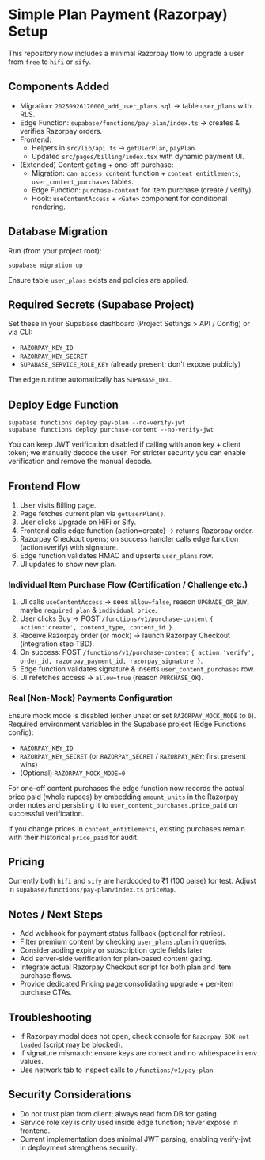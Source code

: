 # Simple Plan Payment (Razorpay) Setup

This repository now includes a minimal Razorpay flow to upgrade a user from `free` to `hifi` or `sify`.

## Components Added
- Migration: `20250926170000_add_user_plans.sql` -> table `user_plans` with RLS.
- Edge Function: `supabase/functions/pay-plan/index.ts` -> creates & verifies Razorpay orders.
- Frontend:
  - Helpers in `src/lib/api.ts` -> `getUserPlan`, `payPlan`.
  - Updated `src/pages/billing/index.tsx` with dynamic payment UI.
 - (Extended) Content gating + one-off purchase:
   - Migration: `can_access_content` function + `content_entitlements`, `user_content_purchases` tables.
   - Edge Function: `purchase-content` for item purchase (create / verify).
   - Hook: `useContentAccess` + `<Gate>` component for conditional rendering.

## Database Migration
Run (from your project root):
```
supabase migration up
```
Ensure table `user_plans` exists and policies are applied.

## Required Secrets (Supabase Project)
Set these in your Supabase dashboard (Project Settings > API / Config) or via CLI:
- `RAZORPAY_KEY_ID`
- `RAZORPAY_KEY_SECRET`
- `SUPABASE_SERVICE_ROLE_KEY` (already present; don't expose publicly)

The edge runtime automatically has `SUPABASE_URL`.

## Deploy Edge Function
```
supabase functions deploy pay-plan --no-verify-jwt
supabase functions deploy purchase-content --no-verify-jwt
```
You can keep JWT verification disabled if calling with anon key + client token; we manually decode the user. For stricter security you can enable verification and remove the manual decode.

## Frontend Flow
1. User visits Billing page.
2. Page fetches current plan via `getUserPlan()`.
3. User clicks Upgrade on HiFi or Sify.
4. Frontend calls edge function (action=create) -> returns Razorpay order.
5. Razorpay Checkout opens; on success handler calls edge function (action=verify) with signature.
6. Edge function validates HMAC and upserts `user_plans` row.
7. UI updates to show new plan.

### Individual Item Purchase Flow (Certification / Challenge etc.)
1. UI calls `useContentAccess` -> sees `allow=false`, reason `UPGRADE_OR_BUY`, maybe `required_plan` & `individual_price`.
2. User clicks Buy -> POST `/functions/v1/purchase-content` `{ action:'create', content_type, content_id }`.
3. Receive Razorpay order (or mock) -> launch Razorpay Checkout (integration step TBD).
4. On success: POST `/functions/v1/purchase-content` `{ action:'verify', order_id, razorpay_payment_id, razorpay_signature }`.
5. Edge function validates signature & inserts `user_content_purchases` row.
6. UI refetches access -> `allow=true` (reason `PURCHASE_OK`).

### Real (Non-Mock) Payments Configuration
Ensure mock mode is disabled (either unset or set `RAZORPAY_MOCK_MODE` to `0`). Required environment variables in the Supabase project (Edge Functions config):

- `RAZORPAY_KEY_ID`
- `RAZORPAY_KEY_SECRET` (or `RAZORPAY_SECRET` / `RAZORPAY_KEY`; first present wins)
- (Optional) `RAZORPAY_MOCK_MODE=0`

For one-off content purchases the edge function now records the actual price paid (whole rupees) by embedding `amount_units` in the Razorpay order notes and persisting it to `user_content_purchases.price_paid` on successful verification.

If you change prices in `content_entitlements`, existing purchases remain with their historical `price_paid` for audit.

## Pricing
Currently both `hifi` and `sify` are hardcoded to ₹1 (100 paise) for test. Adjust in `supabase/functions/pay-plan/index.ts` `priceMap`.

## Notes / Next Steps
- Add webhook for payment status fallback (optional for retries).
- Filter premium content by checking `user_plans.plan` in queries.
- Consider adding expiry or subscription cycle fields later.
- Add server-side verification for plan-based content gating.
- Integrate actual Razorpay Checkout script for both plan and item purchase flows.
- Provide dedicated Pricing page consolidating upgrade + per-item purchase CTAs.

## Troubleshooting
- If Razorpay modal does not open, check console for `Razorpay SDK not loaded` (script may be blocked).
- If signature mismatch: ensure keys are correct and no whitespace in env values.
- Use network tab to inspect calls to `/functions/v1/pay-plan`.

## Security Considerations
- Do not trust plan from client; always read from DB for gating.
- Service role key is only used inside edge function; never expose in frontend.
- Current implementation does minimal JWT parsing; enabling verify-jwt in deployment strengthens security.
